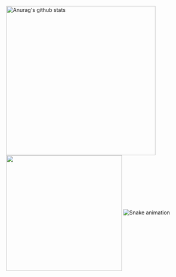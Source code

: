 <a href="#js-calendar-graph"><img align="center" src="https://github-readme-stats.vercel.app/api?username=1337encrypted&show_icons=true&include_all_commits=true&theme=onedark&hide_border=true" alt="Anurag's github stats" width="400" height="400" /></a>
<a href="#js-calendar-graph"><img align="center" src="https://github-readme-stats.vercel.app/api/top-langs/?username=1337encrypted&layout=compact&theme=onedark&hide_border=true" width="310" height="310" /></a>
![Snake animation](https://github.com/thepiyushmalhotra/thepiyushmalhotra/blob/output/github-contribution-grid-snake.svg)
